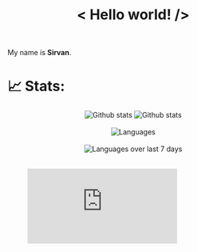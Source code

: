 <h1 align='center'>< Hello world! /></h1>
<br>

My name is **Sirvan**.


# 📈 Stats:
<div align="center">
<span align="left">
    <img src='https://github-readme-stats.vercel.app/api?username=SirvanCheraghi&show_icons=true&count_private=true&hide_border=true&show_icons=true&theme=radical' alt='Github stats' align="center" />
</span>
<span align="right">
    <img src='https://github-readme-streak-stats.herokuapp.com/?user=SirvanCheraghi&show_icons=true&count_private=true&hide_border=true&show_icons=true&theme=radical' alt='Github stats' align="center" />
</span>
<br><br>
<div>
    <img src='https://github-readme-stats.vercel.app/api/top-langs/?username=SirvanCheraghi&layout=compact&show_icons=true&count_private=true&hide_border=true&show_icons=true&theme=radical' alt='Languages' align="center" />
</div>
<br>
<div >
    <img src='https://github-readme-stats.vercel.app/api/wakatime?username=SirvanCheraghi&layout=compact&hide_border=true&show_icons=true&theme=radical' alt='Languages over last 7 days ' align="center" />
</div>
<br>
</div>
<span>
<figure><embed src="https://wakatime.com/share/@SirvanCheraghi/2e0ba31d-d9da-4c31-bf8f-b50a556043a0.svg"></embed></figure>
</span>
